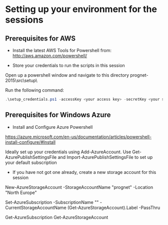 # Setting up your environment for the sessions

## Prerequisites for AWS

* Install the latest AWS Tools for Powershell from:
   http://aws.amazon.com/powershell/

* Store your credentials to run the scripts in this session

Open up a powershell window and navigate to this directory prognet-2015\src\setup\

Run the following command:
```powershell
.\setup_credentials.ps1 -accessKey <your access key> -secretKey <your secret key>
```

## Prerequisites for Windows Azure

* Install and Configure Azure Powershell

https://azure.microsoft.com/en-us/documentation/articles/powershell-install-configure/#Install

Ideally set up your credentials using Add-AzureAccount. Use Get-AzurePublishSettingsFile and Import-AzurePublishSettingsFile to set up your default subscription

* If you have not got one already, create a new storage account for this session

New-AzureStorageAccount -StorageAccountName "prognet" -Location "North Europe"


Set-AzureSubscription -SubscriptionName "<Your subscription name>" -CurrentStorageAccountName (Get-AzureStorageAccount).Label -PassThru


Get-AzureSubscription
Get-AzureStorageAccount